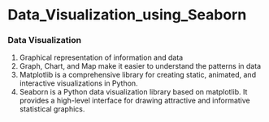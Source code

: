 # Data_Visualization_using_Seaborn
### Data Visualization
1. Graphical representation of information and data
2. Graph, Chart, and Map make it easier to understand the patterns in data
3. Matplotlib is a comprehensive library for creating static, animated, and interactive visualizations in Python.
4. Seaborn is a Python data visualization library based on matplotlib. It provides a high-level interface for drawing attractive and informative statistical graphics.
